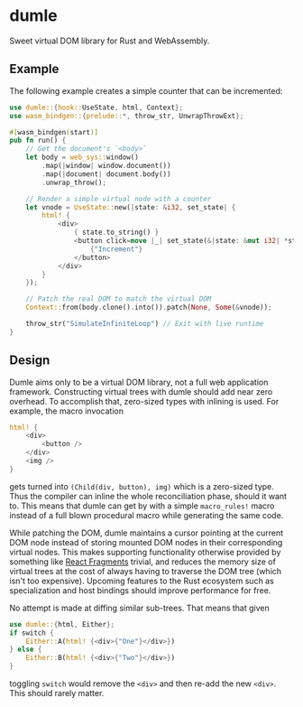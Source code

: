 # dumle

Sweet virtual DOM library for Rust and WebAssembly.

## Example

The following example creates a simple counter that can be incremented:

```rust
use dumle::{hook::UseState, html, Context};
use wasm_bindgen::{prelude::*, throw_str, UnwrapThrowExt};

#[wasm_bindgen(start)]
pub fn run() {
	// Get the document's `<body>`
	let body = web_sys::window()
		.map(|window| window.document())
		.map(|document| document.body())
		.unwrap_throw();

	// Render a simple virtual node with a counter
	let vnode = UseState::new(|state: &i32, set_state| {
		html! {
			<div>
				{ state.to_string() }
				<button click=move |_| set_state(&|state: &mut i32| *state += 1),>
					{"Increment"}
				</button>
			</div>
		}
	});

	// Patch the real DOM to match the virtual DOM
	Context::from(body.clone().into()).patch(None, Some(&vnode));

	throw_str("SimulateInfiniteLoop") // Exit with live runtime
}
```

## Design

Dumle aims only to be a virtual DOM library, not a full web application framework.
Constructing virtual trees with dumle should add near zero overhead.
To accomplish that, zero-sized types with inlining is used.
For example, the macro invocation

```rust
html! {
	<div>
		<button />
	</div>
	<img />
}
```

gets turned into `(Child(div, button), img)` which is a zero-sized type.
Thus the compiler can inline the whole reconciliation phase, should it want to.
This means that dumle can get by with a simple `macro_rules!` macro instead of
a full blown procedural macro while generating the same code.

While patching the DOM, dumle maintains a cursor pointing at the current DOM node
instead of storing mounted DOM nodes in their corresponding virtual nodes.
This makes supporting functionality otherwise provided by something like
[React Fragments](https://reactjs.org/docs/fragments.html) trivial,
and reduces the memory size of virtual trees at the cost of always having to
traverse the DOM tree (which isn't too expensive).
Upcoming features to the Rust ecosystem such as specialization and host bindings
should improve performance for free.

No attempt is made at diffing similar sub-trees. That means that given

```rust
use dumle::{html, Either};
if switch {
	Either::A(html! {<div>{"One"}</div>})
} else {
	Either::B(html! {<div>{"Two"}</div>})
}
```

toggling `switch` would remove the `<div>` and then re-add the new `<div>`.
This should rarely matter.
